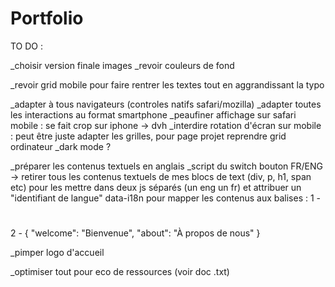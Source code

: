 # Portfolio

TO DO :

_choisir version finale images
_revoir couleurs de fond

_revoir grid mobile pour faire rentrer les textes tout en aggrandissant la typo

_adapter à tous navigateurs (controles natifs safari/mozilla)
_adapter toutes les interactions au format smartphone
_peaufiner affichage sur safari mobile : se fait crop sur iphone -> dvh
_interdire rotation d'écran sur mobile : peut être juste adapter les grilles, pour page projet reprendre grid ordinateur
_dark mode ?

_préparer les contenus textuels en anglais
_script du switch bouton FR/ENG
-> retirer tous les contenus textuels de mes blocs de text (div, p, h1, span etc) pour les mettre dans deux js séparés (un eng un fr) et attribuer un "identifiant de langue" data-i18n pour mapper les contenus aux balises :
1 - <h1 data-i18n="welcome"></h1>
<p data-i18n="about"></p>

2 - {
  "welcome": "Bienvenue",
  "about": "À propos de nous"
}

_pimper logo d'accueil

_optimiser tout pour eco de ressources (voir doc .txt)
